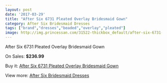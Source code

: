 ```yaml
---
layout: post
date: '2017-03-29'
title: "After Six 6731 Pleated Overlay Bridesmaid Gown"
category: After Six Bridesmaid Dresses
tags: ["brand","dresses","beaded","overlay","pleated"]
image: http://img.princessan.com/31522-thickbox_default/after-six-6731-pleated-overlay-bridesmaid-gown.jpg
---
```

After Six 6731 Pleated Overlay Bridesmaid Gown

On Sales: **$236.99**
<a href="https://www.princessan.com/en/14290-after-six-6731-pleated-overlay-bridesmaid-gown.html"><amp-img layout="responsive" width="600" height="600" src="//img.princessan.com/31522-thickbox_default/after-six-6731-pleated-overlay-bridesmaid-gown.jpg" alt="After Six 6731 Pleated Overlay Bridesmaid Gown 0" /></a>
<a href="https://www.princessan.com/en/14290-after-six-6731-pleated-overlay-bridesmaid-gown.html"><amp-img layout="responsive" width="600" height="600" src="//img.princessan.com/31523-thickbox_default/after-six-6731-pleated-overlay-bridesmaid-gown.jpg" alt="After Six 6731 Pleated Overlay Bridesmaid Gown 1" /></a>

Buy it: [After Six 6731 Pleated Overlay Bridesmaid Gown](https://www.princessan.com/en/14290-after-six-6731-pleated-overlay-bridesmaid-gown.html "After Six 6731 Pleated Overlay Bridesmaid Gown")

View more: [After Six Bridesmaid Dresses](https://www.princessan.com/en/105- "After Six Bridesmaid Dresses")